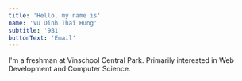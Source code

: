 ```yaml
---
title: 'Hello, my name is'
name: 'Vu Dinh Thai Hung'
subtitle: '9B1'
buttonText: 'Email'
---
```


I'm a freshman at Vinschool Central Park. Primarily interested in Web Development and Computer Science.
